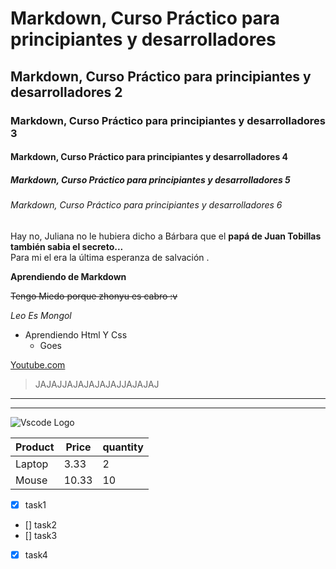 <!-- MiniTextos -->

# Markdown, Curso Práctico para principiantes y desarrolladores
## Markdown, Curso Práctico para principiantes y desarrolladores 2

### Markdown, Curso Práctico para principiantes y desarrolladores 3

#### Markdown, Curso Práctico para principiantes y desarrolladores 4

##### Markdown, Curso Práctico para principiantes y desarrolladores 5


###### Markdown, Curso Práctico para principiantes y desarrolladores 6

Hay no, Juliana no le hubiera dicho a Bárbara que el **papá de Juan Tobillas también sabia el secreto...**  
Para mi el era la última esperanza de salvación .




__Aprendiendo de Markdown__


~~Tengo Miedo porque zhonyu es cabro :v~~



*Leo Es Mongol*



* Aprendiendo Html Y Css 
  * Goes




[Youtube.com](https://www.youtube.com/ "Youtube.com,  Aprendiendo markdown")


> JAJAJJAJAJAJAJAJJAJAJAJ




_ _ _


___




![Vscode Logo](https://upload.wikimedia.org/wikipedia/commons/thumb/9/9a/Visual_Studio_Code_1.35_icon.svg/1200px-Visual_Studio_Code_1.35_icon.svg.png) 



| Product       | Price         |quantity   |
| ------------- |-------------  | --------  |
| Laptop        | 3.33          | 2         |
| Mouse         | 10.33         | 10         |


* [x] task1
* [] task2
* [] task3
* [x] task4




